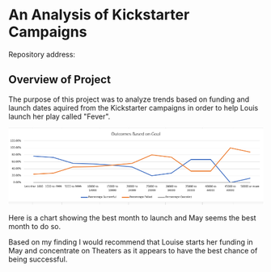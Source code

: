 # An Analysis of Kickstarter Campaigns

Repository address: 

## Overview of Project

The purpose of this project was to analyze trends based on funding and launch dates aquired from the 
Kickstarter campaigns in order to help Louis launch her play called "Fever". 

![Picture of chart](Outcomes_vs_Goals.png)







Here is a chart showing the best month to launch and May seems the best month to do so.

Based on my finding I would recommend that Louise starts her funding in May and concentrate on 
Theaters as it appears to have the best chance of being successful.
